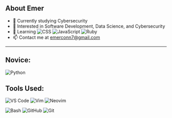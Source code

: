 ## About Emer

- 🔭 Currently studying Cybersecurity
- 👀 Interested in Software Development, Data Science, and Cybersecurity
- 🌱 Learning ![CSS](https://img.shields.io/badge/-CSS3-000000?style=flat&logo=CSS3&logoColor=2965f1) ![JavaScript](https://img.shields.io/badge/-JavaScript-000000?style=flat&logo=javascript&logoColor=ffa500) ![Ruby](https://img.shields.io/badge/-Ruby-000000?style=flat&logo=Ruby&logoColor=a91401)
- 📫 Contact me at emerconn7@gmail.com

---

## Novice:

![Python](https://img.shields.io/badge/-Python-000000?style=flat&logo=Python&logoColor=008000)

## Tools Used:


![VS Code](https://img.shields.io/badge/-VS-Code-000000?style=flat&logo=Visual-Studio-Code&logoColor=007ACC)
![Vim](https://img.shields.io/badge/-Vim-000000?style=flat&logo=Vim&logoColor=019733)
![Neovim](https://img.shields.io/badge/-Neovim-000000?style=flat&logo=Neovim&logoColor=57a143)

![Bash](https://img.shields.io/badge/-Bash-000000?style=flat&logo=GNU-Bash&logoColor=4eaa25)
![GitHub](https://img.shields.io/badge/-GitHub-000000?style=flat&logo=GitHub&logoColor=ffffff)
![Git](https://img.shields.io/badge/-Git-000000?style=flat&logo=Git&logoColor=f05033)

